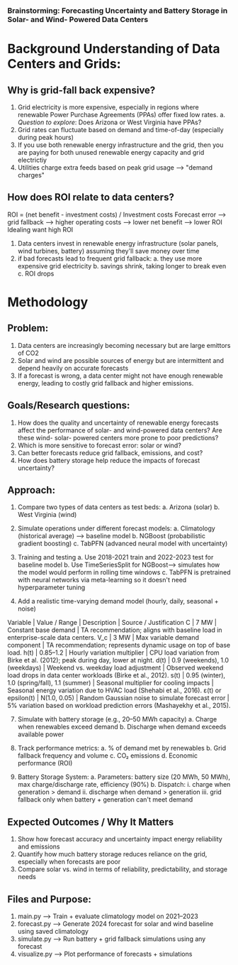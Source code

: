 
### Brainstorming: Forecasting Uncertainty and Battery Storage in Solar- and Wind- Powered Data Centers

# Background Understanding of Data Centers and Grids:
## Why is grid-fall back expensive?
1. Grid electricity is more expensive, especially in regions where renewable Power Purchase Agreements (PPAs) offer fixed low rates.
a. *Question to explore*: Does Arizona or West Virginia have PPAs?
2. Grid rates can fluctuate based on demand and time-of-day (especially during peak hours)
3. If you use both renewable energy infrastructure and the grid, then you are paying for both unused renewable energy capacity and grid electrictiy
4. Utilities charge extra feeds based on peak grid usage --> "demand charges"

## How does ROI relate to data centers?
ROI = (net benefit - investment costs) / Investment costs
Forecast error --> grid fallback --> higher operating costs --> lower net benefit --> lower ROI 
Idealing want high ROI

1. Data centers invest in renewable energy infrastructure (solar panels, wind turbines, battery) assuming they'll save money over time
2. if bad forecasts lead to frequent grid fallback:
   a. they use more expensive grid electricity
   b. savings shrink, taking longer to break even
   c. ROI drops

# Methodology
## Problem:
1. Data centers are increasingly becoming necessary but are large emittors of CO2
2. Solar and wind are possible sources of energy but are intermittent and depend heavily on accurate forecasts
3. If a forecast is wrong, a data center might not have enough renewable energy, leading to costly grid fallback and higher emissions.

## Goals/Research questions:
1. How does the quality and uncertainty of renewable energy forecasts affect the performance of solar- and wind-powered data centers? Are these wind- solar- powered centers more prone to poor predictions?
2. Which is more sensitive to forecast error: solar or wind?
3. Can better forecasts reduce grid fallback, emissions, and cost?
4. How does battery storage help reduce the impacts of forecast uncertainty?

## Approach:
1. Compare two types of data centers as test beds:
  a. Arizona (solar)
  b. West Virginia (wind)

2. Simulate operations under different forecast models:
  a. Climatology (historical average) --> baseline model
  b. NGBoost (probabilistic gradient boosting)
  c. TabPFN (advanced neural model with uncertainty)

3. Training and testing
  a. Use 2018-2021 train and 2022-2023 test for baseline model
  b. Use TimeSeriesSplit for NGBoost--> simulates how the model would perform in rolling time windows
  c. TabPFN is pretrained with neural networks via meta-learning so it doesn't need hyperparameter tuning

5. Add a realistic time-varying demand model (hourly, daily, seasonal + noise)

Variable | Value / Range | Description | Source / Justification
C | 7 MW | Constant base demand | TA recommendation; aligns with baseline load in enterprise-scale data centers.
V_c | 3 MW | Max variable demand component | TA recommendation; represents dynamic usage on top of base load.
h(t) | 0.85–1.2 | Hourly variation multiplier | CPU load variation from Birke et al. (2012); peak during day, lower at night.
d(t) | 0.9 (weekends), 1.0 (weekdays) | Weekend vs. weekday load adjustment | Observed weekend load drops in data center workloads (Birke et al., 2012).
s(t) | 0.95 (winter), 1.0 (spring/fall), 1.1 (summer) | Seasonal multiplier for cooling impacts | Seasonal energy variation due to HVAC load (Shehabi et al., 2016).
ε(t) or epsilon(t) | N(1.0, 0.05) | Random Gaussian noise to simulate forecast error | 5% variation based on workload prediction errors (Mashayekhy et al., 2015).


7. Simulate with battery storage (e.g., 20–50 MWh capacity)
  a. Charge when renewables exceed demand
  b. Discharge when demand exceeds available power

8. Track performance metrics:
  a. % of demand met by renewables
  b. Grid fallback frequency and volume
  c. CO₂ emissions
  d. Economic performance (ROI)

9. Battery Storage System:
   a. Parameters: battery size (20 MWh, 50 MWh), max charge/discharge rate, efficiency (90%)
   b. Dispatch:
      i. charge when generation > demand
      ii. discharge when demand > generation
      iii. grid fallback only when battery + generation can't meet demand


## Expected Outcomes / Why It Matters
1. Show how forecast accuracy and uncertainty impact energy reliability and emissions
2. Quantify how much battery storage reduces reliance on the grid, especially when forecasts are poor
3. Compare solar vs. wind in terms of reliability, predictability, and storage needs

## Files and Purpose:
1. main.py --> Train + evaluate climatology model on 2021–2023
2. forecast.py -->	Generate 2024 forecast for solar and wind baseline using saved climatology
3. simulate.py -->	Run battery + grid fallback simulations using any forecast
4. visualize.py -->	Plot performance of forecasts + simulations
